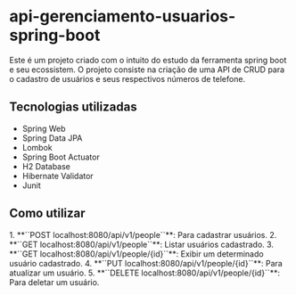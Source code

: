 <h1>api-gerenciamento-usuarios-spring-boot</h1>

<p>Este é um projeto criado com o intuito do estudo da ferramenta spring boot e seu ecossistem. O projeto consiste na criação de uma API de CRUD para o cadastro de usuários e seus respectivos números de telefone.</p>

<h2>Tecnologias utilizadas</h2>

<ul>
  <li>Spring Web</li>
  <li>Spring Data JPA</li>
  <li>Lombok</li>
  <li>Spring Boot Actuator</li>
  <li>H2 Database</li>
  <li>Hibernate Validator</li>
  <li>Junit</li>
</ul>

<h2>Como utilizar</h2>
1. **``POST localhost:8080/api/v1/people``**: Para cadastrar usuários.
2. **``GET localhost:8080/api/v1/people``**: Listar usuários cadastrado.
3. **``GET localhost:8080/api/v1/people/{id}``**: Exibir um determinado usuário cadastrado.
4. **``PUT localhost:8080/api/v1/people/{id}``**: Para atualizar um usuário.
5. **``DELETE localhost:8080/api/v1/people/{id}``**: Para deletar um usuário.


